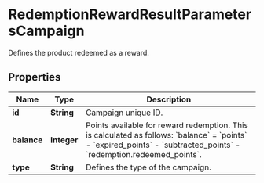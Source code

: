 

# RedemptionRewardResultParametersCampaign

Defines the product redeemed as a reward.

## Properties

| Name | Type | Description |
|------------ | ------------- | ------------- |
|**id** | **String** | Campaign unique ID. |
|**balance** | **Integer** | Points available for reward redemption. This is calculated as follows: &#x60;balance&#x60; &#x3D; &#x60;points&#x60; - &#x60;expired_points&#x60; - &#x60;subtracted_points&#x60; - &#x60;redemption.redeemed_points&#x60;. |
|**type** | **String** | Defines the type of the campaign. |



